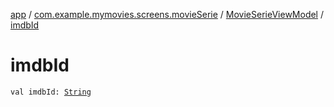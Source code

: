 [app](../../index.md) / [com.example.mymovies.screens.movieSerie](../index.md) / [MovieSerieViewModel](index.md) / [imdbId](./imdb-id.md)

# imdbId

`val imdbId: `[`String`](https://kotlinlang.org/api/latest/jvm/stdlib/kotlin/-string/index.html)
